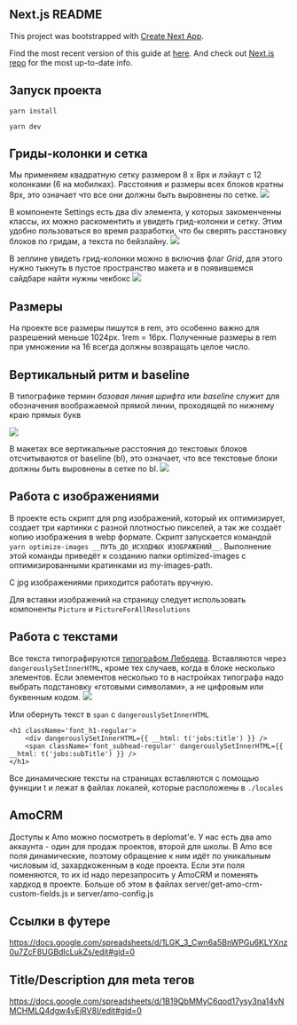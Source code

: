 ## Next.js README

This project was bootstrapped with [Create Next App](https://github.com/segmentio/create-next-app).

Find the most recent version of this guide at [here](https://github.com/segmentio/create-next-app/blob/master/lib/templates/default/README.md). And check out [Next.js repo](https://github.com/zeit/next.js) for the most up-to-date info.


## Запуск проекта

`yarn install`

`yarn dev`


## Гриды-колонки и сетка

Мы применяем квадратную сетку размером 8 х 8px и лэйаут с 12 колонками (6 на мобилках). Расстояния и размеры всех блоков кратны 8px, это означает что все они должны быть выровнены по сетке.
![](http://s.csssr.ru/U31J879TR/201904090131231312312315151.jpg)

В компоненте Settings есть два div элемента, у которых закоменченны классы,
их можно раскоментить и увидеть грид-колонки и сетку. Этим удобно пользоваться во время разработки, что бы сверять расстановку блоков по гридам, а текста по бейзлайну. 
![](http://s.csssr.ru/U31J879TR/20190409041859.jpg)

В зеплине увидеть грид-колонки можно в включив флаг _Grid_, для этого нужно тыкнуть в пустое пространство макета и в появившемся сайдбаре найти нужны чекбокс
![](http://s.csssr.ru/U31J879TR/20190409043204.jpg)


## Размеры

На проекте все размеры пишутся в rem, это особенно важно для разрешений меньше 1024px. 1rem = 16px. Полученные размеры в rem при умножении на 16 всегда должны возвращать целое число. 


## Вертикальный ритм и baseline

В типографике термин _базовая линия шрифта_ или _baseline_ служит для обозначения воображаемой прямой линии, проходящей по нижнему краю прямых букв

![](https://upload.wikimedia.org/wikipedia/commons/3/39/Typography_Line_Terms.svg)

В макетах все вертикальные расстояния до текстовых блоков отсчитываются от baseline (bl), это означает, что все текстовые блоки должны быть выровнены в сетке по bl.
![](http://s.csssr.ru/U31J879TR/2019040903575911.jpg)


## Работа с изображениями

В проекте есть скрипт для png изображений, который их оптимизирует, создает три картинки с разной плотностью пикселей, а так же создаёт копию изображения в webp формате. Скрипт запускается командой `yarn optimize-images __ПУТЬ_ДО_ИСХОДНЫХ ИЗОБРАЖЕНИЙ__`. Выполнение этой команды приведёт к созданию папки optimized-images с оптимизированными кратинками из my-images-path.

С jpg изображениями приходится работать вручную.  

Для вставки изображений на страницу следует использовать компоненты `Picture` и `PictureForAllResolutions`


## Работа с текстами

Все текста типографируются [типографом Лебедева](https://www.artlebedev.ru/typograf/). Вставляются через `dangerouslySetInnerHTML`, кроме тех случаев, когда в блоке несколько элементов. Если элементов несколько то в настройках типографа надо выбрать подстановку «готовыми символами», а не цифровым или буквенным кодом.
![](http://s.csssr.ru/U31J879TR/20190409044640.jpg)

Или обернуть текст в `span` c `dangerouslySetInnerHTML`
```
<h1 className='font_h1-regular'>
    <div dangerouslySetInnerHTML={{ __html: t('jobs:title') }} />
    <span className='font_subhead-regular' dangerouslySetInnerHTML={{ __html: t('jobs:subTitle') }} />
</h1>
```

Все динамические тексты на страницах вставляются с помощью функции t и лежат в файлах локалей, которые расположены в `./locales`


## AmoCRM

Доступы к Amo можно посмотреть в deplomat'е.
У нас есть два amo аккаунта - один для продаж проектов, второй для школы.
В Amo все поля динамические, поэтому обращение к ним идёт по уникальным числовым id, захардкоженным в коде проекта.
Если эти поля поменяются, то их id надо перезапросить у AmoCRM и поменять хардкод в проекте.
Больше об этом в файлах server/get-amo-crm-custom-fields.js и server/amo-config.js


## Ссылки в футере

https://docs.google.com/spreadsheets/d/1LGK_3_Cwn6a5BnWPGu6KLYXnz0u7ZcF8UGBdIcLukZs/edit#gid=0


## Title/Description для meta тегов

https://docs.google.com/spreadsheets/d/1B19QbMMyC6qod17ysy3na14vNMCHMLQ4dgw4vEjRV8I/edit#gid=0

